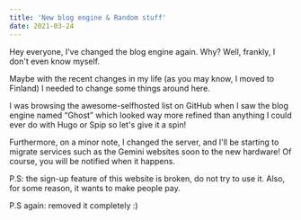 ```yaml
---
title: 'New blog engine & Random stuff'
date: 2021-03-24
---
```


Hey everyone, I've changed the blog engine again. Why? Well, frankly, I don't even know myself.

Maybe with the recent changes in my life (as you may know, I moved to Finland) I needed to change some things around here.

I was browsing the awesome-selfhosted list on GitHub when I saw the blog engine named “Ghost” which looked way more refined than anything I could ever do with Hugo or Spip so let's give it a spin!

Furthermore, on a minor note, I changed the server, and I'll be starting to migrate services such as the Gemini websites soon to the new hardware! Of course, you will be notified when it happens.

P.S: the sign-up feature of this website is broken, do not try to use it. Also, for some reason, it wants to make people pay.

P.S again: removed it completely :)
